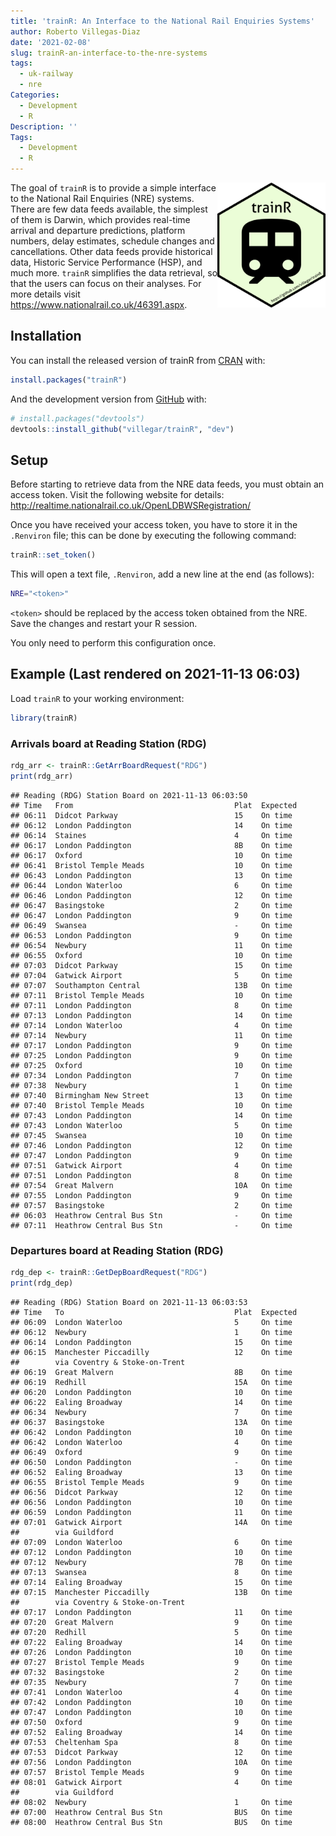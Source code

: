```yaml
---
title: 'trainR: An Interface to the National Rail Enquiries Systems'
author: Roberto Villegas-Diaz
date: '2021-02-08'
slug: trainR-an-interface-to-the-nre-systems
tags:
  - uk-railway
  - nre
Categories:
  - Development
  - R
Description: ''
Tags:
  - Development
  - R
---
```


<img src="https://raw.githubusercontent.com/villegar/trainR/main/inst/images/logo.png" alt="logo" align="right" height=200px/>

The goal of `trainR` is to provide a simple interface to the 
National Rail Enquiries (NRE) systems. There are few data feeds 
available, the simplest of them is Darwin, which provides real-time 
arrival and departure predictions, platform numbers, delay estimates, 
schedule changes and cancellations. Other data feeds provide historical 
data, Historic Service Performance (HSP), and much more. `trainR` 
simplifies the data retrieval, so that the users can focus on their 
analyses. For more details visit 
https://www.nationalrail.co.uk/46391.aspx.

## Installation

You can install the released version of trainR from [CRAN](https://CRAN.R-project.org) with:

``` r
install.packages("trainR")
```

And the development version from [GitHub](https://github.com/) with:

``` r
# install.packages("devtools")
devtools::install_github("villegar/trainR", "dev")
```

## Setup
Before starting to retrieve data from the NRE data feeds, you must obtain an access token. 
Visit the following website for details: http://realtime.nationalrail.co.uk/OpenLDBWSRegistration/

Once you have received your access token, you have to store it in the `.Renviron` file; this can be 
done by executing the following command:


```r
trainR::set_token()
```

This will open a text file, `.Renviron`, add a new line at the end (as follows):

```bash
NRE="<token>"
```

`<token>` should be replaced by the access token obtained from the NRE. Save the changes and restart 
your R session.

You only need to perform this configuration once.

## Example (Last rendered on 2021-11-13 06:03)

Load `trainR` to your working environment:

```r
library(trainR)
```

### Arrivals board at Reading Station (RDG)


```r
rdg_arr <- trainR::GetArrBoardRequest("RDG")
print(rdg_arr)
```

```
## Reading (RDG) Station Board on 2021-11-13 06:03:50
## Time   From                                    Plat  Expected
## 06:11  Didcot Parkway                          15    On time
## 06:12  London Paddington                       14    On time
## 06:14  Staines                                 4     On time
## 06:17  London Paddington                       8B    On time
## 06:17  Oxford                                  10    On time
## 06:41  Bristol Temple Meads                    10    On time
## 06:43  London Paddington                       13    On time
## 06:44  London Waterloo                         6     On time
## 06:46  London Paddington                       12    On time
## 06:47  Basingstoke                             2     On time
## 06:47  London Paddington                       9     On time
## 06:49  Swansea                                 -     On time
## 06:53  London Paddington                       9     On time
## 06:54  Newbury                                 11    On time
## 06:55  Oxford                                  10    On time
## 07:03  Didcot Parkway                          15    On time
## 07:04  Gatwick Airport                         5     On time
## 07:07  Southampton Central                     13B   On time
## 07:11  Bristol Temple Meads                    10    On time
## 07:11  London Paddington                       8     On time
## 07:13  London Paddington                       14    On time
## 07:14  London Waterloo                         4     On time
## 07:14  Newbury                                 11    On time
## 07:17  London Paddington                       9     On time
## 07:25  London Paddington                       9     On time
## 07:25  Oxford                                  10    On time
## 07:34  London Paddington                       7     On time
## 07:38  Newbury                                 1     On time
## 07:40  Birmingham New Street                   13    On time
## 07:40  Bristol Temple Meads                    10    On time
## 07:43  London Paddington                       14    On time
## 07:43  London Waterloo                         5     On time
## 07:45  Swansea                                 10    On time
## 07:46  London Paddington                       12    On time
## 07:47  London Paddington                       9     On time
## 07:51  Gatwick Airport                         4     On time
## 07:51  London Paddington                       8     On time
## 07:54  Great Malvern                           10A   On time
## 07:55  London Paddington                       9     On time
## 07:57  Basingstoke                             2     On time
## 06:03  Heathrow Central Bus Stn                -     On time
## 07:11  Heathrow Central Bus Stn                -     On time
```

### Departures board at Reading Station (RDG)


```r
rdg_dep <- trainR::GetDepBoardRequest("RDG")
print(rdg_dep)
```

```
## Reading (RDG) Station Board on 2021-11-13 06:03:53
## Time   To                                      Plat  Expected
## 06:09  London Waterloo                         5     On time
## 06:12  Newbury                                 1     On time
## 06:14  London Paddington                       15    On time
## 06:15  Manchester Piccadilly                   12    On time
##        via Coventry & Stoke-on-Trent           
## 06:19  Great Malvern                           8B    On time
## 06:19  Redhill                                 15A   On time
## 06:20  London Paddington                       10    On time
## 06:22  Ealing Broadway                         14    On time
## 06:34  Newbury                                 7     On time
## 06:37  Basingstoke                             13A   On time
## 06:42  London Paddington                       10    On time
## 06:42  London Waterloo                         4     On time
## 06:49  Oxford                                  9     On time
## 06:50  London Paddington                       -     On time
## 06:52  Ealing Broadway                         13    On time
## 06:55  Bristol Temple Meads                    9     On time
## 06:56  Didcot Parkway                          12    On time
## 06:56  London Paddington                       10    On time
## 06:59  London Paddington                       11    On time
## 07:01  Gatwick Airport                         14A   On time
##        via Guildford                           
## 07:09  London Waterloo                         6     On time
## 07:12  London Paddington                       10    On time
## 07:12  Newbury                                 7B    On time
## 07:13  Swansea                                 8     On time
## 07:14  Ealing Broadway                         15    On time
## 07:15  Manchester Piccadilly                   13B   On time
##        via Coventry & Stoke-on-Trent           
## 07:17  London Paddington                       11    On time
## 07:20  Great Malvern                           9     On time
## 07:20  Redhill                                 5     On time
## 07:22  Ealing Broadway                         14    On time
## 07:26  London Paddington                       10    On time
## 07:27  Bristol Temple Meads                    9     On time
## 07:32  Basingstoke                             2     On time
## 07:35  Newbury                                 7     On time
## 07:41  London Waterloo                         4     On time
## 07:42  London Paddington                       10    On time
## 07:47  London Paddington                       10    On time
## 07:50  Oxford                                  9     On time
## 07:52  Ealing Broadway                         14    On time
## 07:53  Cheltenham Spa                          8     On time
## 07:53  Didcot Parkway                          12    On time
## 07:56  London Paddington                       10A   On time
## 07:57  Bristol Temple Meads                    9     On time
## 08:01  Gatwick Airport                         4     On time
##        via Guildford                           
## 08:02  Newbury                                 1     On time
## 07:00  Heathrow Central Bus Stn                BUS   On time
## 08:00  Heathrow Central Bus Stn                BUS   On time
```
